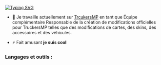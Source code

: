 [![Typing SVG](https://readme-typing-svg.demolab.com?font=Fira+Code&pause=1000&color=132CF7&random=false&width=435&lines=Hey+there+%F0%9F%91%8B;Je+suis+3vfi.Developer)](https://git.io/typing-svg)



- 🔭 Je travaille actuellement sur [ TrcukersMP](https://truckersmp.com/) en tant que Équipe complémentaire 
                                                                                                                                                                    Responsable de la création de modifications officielles pour TruckersMP telles que des modifications de cartes, des skins, des accessoires et des véhicules.

- ⚡ Fait amusant **je suis cool**


<h3 align="left">Langages et outils :</h3>

